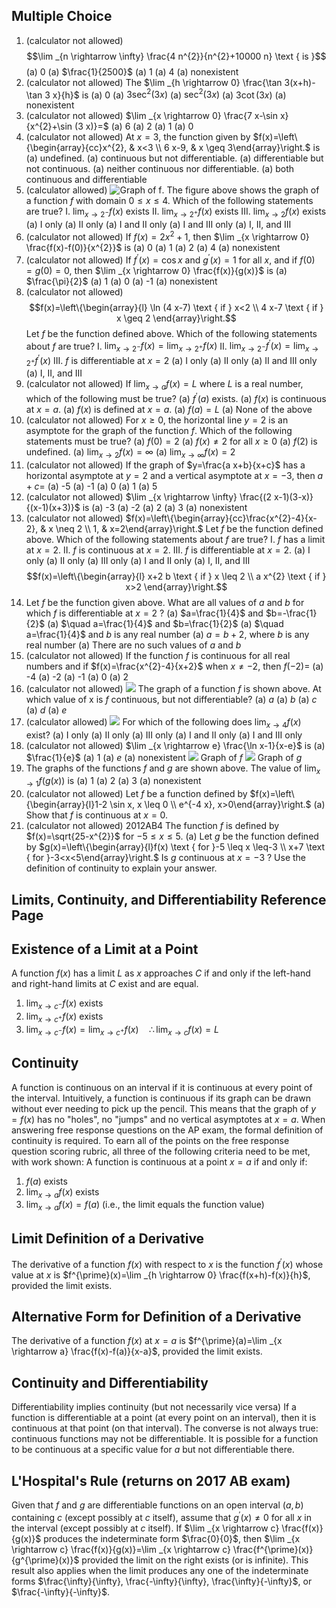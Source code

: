## Multiple Choice
1. (calculator not allowed) $$\lim _{n \rightarrow \infty} \frac{4 n^{2}}{n^{2}+10000 n} \text { is }$$
    (a)  0
    (a)  $\frac{1}{2500}$
    (a)  1
    (a)  4
    (a)  nonexistent
2. (calculator not allowed) The $\lim _{h \rightarrow 0} \frac{\tan 3(x+h)-\tan 3 x}{h}$ is
    (a)  0
    (a)  $3 \sec ^{2}(3 x)$
    (a)  $\sec ^{2}(3 x)$
    (a)  $3 \cot (3 x)$
    (a)  nonexistent
3. (calculator not allowed) $\lim _{x \rightarrow 0} \frac{7 x-\sin x}{x^{2}+\sin (3 x)}=$
    (a)  6
    (a)  2
    (a)  1
    (a)  0
4. (calculator not allowed) At $x=3$, the function given by $f(x)=\left\{\begin{array}{cc}x^{2}, & x<3 \\ 6 x-9, & x \geq 3\end{array}\right.$ is
    (a)  undefined.
    (a)  continuous but not differentiable.
    (a)  differentiable but not continuous.
    (a)  neither continuous nor differentiable.
    (a)  both continuous and differentiable
5. (calculator allowed) ![Graph of $f$](https://cdn.mathpix.com/cropped/2024_03_10_cab44c4bf5e69d6a0bd8g-04.jpg?height=345&width=453&top_left_y=1405&top_left_x=890). The figure above shows the graph of a function $f$ with domain $0 \leq x \leq 4$. Which of the following statements are true?
        I. $\lim _{x \rightarrow 2^{-}} f(x)$ exists
        II. $\lim _{x \rightarrow 2^{+}} f(x)$ exists
        III. $\lim _{x \rightarrow 2} f(x)$ exists
    (a)  I only
    (a)  II only
    (a)  I and II only
    (a)  I and III only
    (a)  I, II, and III
6. (calculator not allowed) If $f(x)=2 x^{2}+1$, then $\lim _{x \rightarrow 0} \frac{f(x)-f(0)}{x^{2}}$ is
    (a)  0
    (a)  1
    (a)  2
    (a)  4
    (a)  nonexistent
7. (calculator not allowed) If $f^{\prime}(x)=\cos x$ and $g^{\prime}(x)=1$ for all $x$, and if $f(0)=g(0)=0$, then $\lim _{x \rightarrow 0} \frac{f(x)}{g(x)}$ is
    (a)  $\frac{\pi}{2}$
    (a)  1
    (a)  0
    (a)  -1
    (a)  nonexistent
8. (calculator not allowed) $$f(x)=\left\{\begin{array}{l}
\ln (4 x-7) \text { if } x<2 \\
4 x-7 \text { if } x \geq 2
\end{array}\right.$$
Let $f$ be the function defined above. Which of the following statements about $f$ are true?
          I. $\lim _{x \rightarrow 2^{-}} f(x)=\lim _{x \rightarrow 2^{+}} f(x)$
          II. $\lim _{x \rightarrow 2^{-}} f^{\prime}(x)=\lim _{x \rightarrow 2^{+}} f^{\prime}(x)$
          III. $f$ is differentiable at $x=2$
    (a)  I only
    (a)  II only
    (a)  II and III only
    (a)  I, II, and III
9. (calculator not allowed) If $\lim _{x \rightarrow a} f(x)=L$ where $L$ is a real number, which of the following must be true?
    (a)  $f^{\prime}(a)$ exists.
    (a)  $f(x)$ is continuous at $x=a$.
    (a)  $f(x)$ is defined at $x=a$.
    (a)  $f(a)=L$
    (a)  None of the above
10. (calculator not allowed) For $x \geq 0$, the horizontal line $y=2$ is an asymptote for the graph of the function $f$. Which of the following statements must be true?
    (a)  $f(0)=2$
    (a)  $f(x) \neq 2$ for all $x \geq 0$
    (a)  $f(2)$ is undefined.
    (a)  $\lim _{x \rightarrow 2} f(x)=\infty$
    (a)  $\lim _{x \rightarrow \infty} f(x)=2$
11. (calculator not allowed) If the graph of $y=\frac{a x+b}{x+c}$ has a horizontal asymptote at $y=2$ and a vertical asymptote at $x=-3$, then $a+c=$
    (a)  -5
    (a)  -1
    (a)  0
    (a)  1
    (a)  5
12. (calculator not allowed) $\lim _{x \rightarrow \infty} \frac{(2 x-1)(3-x)}{(x-1)(x+3)}$ is
    (a)  -3
    (a)  -2
    (a)  2
    (a)  3
    (a)  nonexistent
13. (calculator not allowed) $f(x)=\left\{\begin{array}{cc}\frac{x^{2}-4}{x-2}, & x \neq 2 \\ 1, & x=2\end{array}\right.$
Let $f$ be the function defined above. Which of the following statements about $f$ are true?
I. $f$ has a limit at $x=2$.
II. $f$ is continuous at $x=2$.
III. $f$ is differentiable at $x=2$.
    (a)  I only
    (a)  II only
    (a)  III only
    (a)  I and II only
    (a)  I, II, and III
$$f(x)=\left\{\begin{array}{l}
x+2 b \text { if } x \leq 2 \\
a x^{2} \text { if } x>2
\end{array}\right.$$
14. Let $f$ be the function given above. What are all values of $a$ and $b$ for which $f$ is differentiable at $x=2$ ?
    (a)  $a=\frac{1}{4}$ and $b=-\frac{1}{2}$
    (a)  $\quad a=\frac{1}{4}$ and $b=\frac{1}{2}$
    (a)  $\quad a=\frac{1}{4}$ and $b$ is any real number
    (a)  $a=b+2$, where $b$ is any real number
    (a)  There are no such values of $a$ and $b$
15. (calculator not allowed) If the function $f$ is continuous for all real numbers and if $f(x)=\frac{x^{2}-4}{x+2}$ when $x \neq-2$, then $f(-2)=$
    (a)  -4
    (a)  -2
    (a)  -1
    (a)  0
    (a)  2
16. (calculator not allowed) ![](https://cdn.mathpix.com/cropped/2024_03_10_cab44c4bf5e69d6a0bd8g-08.jpg?height=507&width=675&top_left_y=359&top_left_x=709)
The graph of a function $f$ is shown above. At which value of $\mathrm{x}$ is $f$ continuous, but not differentiable?
    (a)  $a$
    (a)  $b$
    (a)  $c$
    (a)  $d$
    (a)  $e$
17. (calculator allowed) ![](https://cdn.mathpix.com/cropped/2024_03_10_cab44c4bf5e69d6a0bd8g-08.jpg?height=352&width=1484&top_left_y=1506&top_left_x=304)
For which of the following does $\lim _{x \rightarrow 4} f(x)$ exist?
    (a)  I only
    (a)  II only
    (a)  III only
    (a)  I and II only
    (a)  I and III only
18. (calculator not allowed) $\lim _{x \rightarrow e} \frac{\ln x-1}{x-e}$ is
    (a)  $\frac{1}{e}$
    (a)  1
    (a)  $e$
    (a)  nonexistent
![](https://cdn.mathpix.com/cropped/2024_03_10_cab44c4bf5e69d6a0bd8g-09.jpg?height=561&width=480&top_left_y=928&top_left_x=318)
Graph of $f$
![](https://cdn.mathpix.com/cropped/2024_03_10_cab44c4bf5e69d6a0bd8g-09.jpg?height=563&width=482&top_left_y=930&top_left_x=884)
Graph of $g$
19. The graphs of the functions $f$ and $g$ are shown above. The value of $\lim _{x \rightarrow 1} f(g(x))$ is
    (a)  1
    (a)  2
    (a)  3
    (a)  nonexistent
20. (calculator not allowed) Let $f$ be a function defined by $f(x)=\left\{\begin{array}{l}1-2 \sin x, x \leq 0 \\ e^{-4 x}, x>0\end{array}\right.$
    (a)  Show that $f$ is continuous at $x=0$.
21. (calculator not allowed) $2012 \mathrm{AB} 4$
The function $f$ is defined by $f(x)=\sqrt{25-x^{2}}$ for $-5 \leq x \leq 5$.
    (a)  Let $g$ be the function defined by $g(x)=\left\{\begin{array}{l}f(x) \text { for }-5 \leq x \leq-3 \\ x+7 \text { for }-3<x<5\end{array}\right.$
Is $g$ continuous at $x=-3$ ? Use the definition of continuity to explain your answer.

## Limits, Continuity, and Differentiability Reference Page
## Existence of a Limit at a Point
A function $f(x)$ has a limit $L$ as $x$ approaches $C$ if and only if the left-hand and right-hand limits at $C$ exist and are equal.
1. $\lim _{x \rightarrow c^{-}} f(x)$ exists
2. $\lim _{x \rightarrow c^{+}} f(x)$ exists
3. $\lim _{x \rightarrow c^{-}} f(x)=\lim _{x \rightarrow c^{+}} f(x) \quad \therefore \lim _{x \rightarrow c} f(x)=L$
## Continuity
A function is continuous on an interval if it is continuous at every point of the interval. Intuitively, a function is continuous if its graph can be drawn without ever needing to pick up the pencil. This means that the graph of $y=f(x)$ has no "holes", no "jumps" and no vertical asymptotes at $x=a$. When answering free response questions on the AP exam, the formal definition of continuity is required. To earn all of the points on the free response question scoring rubric, all three of the following criteria need to be met, with work shown:
A function is continuous at a point $x=a$ if and only if:
1. $f(a)$ exists
2. $\lim _{x \rightarrow a} f(x)$ exists
3. $\lim _{x \rightarrow a} f(x)=f(a)$ (i.e., the limit equals the function value)
## Limit Definition of a Derivative
The derivative of a function $f(x)$ with respect to $x$ is the function $f^{\prime}(x)$ whose value at $x$ is $f^{\prime}(x)=\lim _{h \rightarrow 0} \frac{f(x+h)-f(x)}{h}$, provided the limit exists.
## Alternative Form for Definition of a Derivative
The derivative of a function $f(x)$ at $x=a$ is $f^{\prime}(a)=\lim _{x \rightarrow a} \frac{f(x)-f(a)}{x-a}$, provided the limit exists.
## Continuity and Differentiability
Differentiability implies continuity (but not necessarily vice versa) If a function is differentiable at a point (at every point on an interval), then it is continuous at that point (on that interval). The converse is not always true: continuous functions may not be differentiable. It is possible for a function to be continuous at a specific value for $a$ but not differentiable there.
## L'Hospital's Rule (returns on 2017 AB exam)
Given that $f$ and $g$ are differentiable functions on an open interval $(a, b)$ containing $c$ (except possibly at $c$ itself), assume that $g^{\prime}(x) \neq 0$ for all $x$ in the interval (except possibly at $c$ itself).
If $\lim _{x \rightarrow c} \frac{f(x)}{g(x)}$ produces the indeterminate form $\frac{0}{0}$, then $\lim _{x \rightarrow c} \frac{f(x)}{g(x)}=\lim _{x \rightarrow c} \frac{f^{\prime}(x)}{g^{\prime}(x)}$ provided the limit on the right exists (or is infinite). This result also applies when the limit produces any one of the indeterminate forms $\frac{\infty}{\infty}, \frac{-\infty}{\infty}, \frac{\infty}{-\infty}$, or $\frac{-\infty}{-\infty}$.
